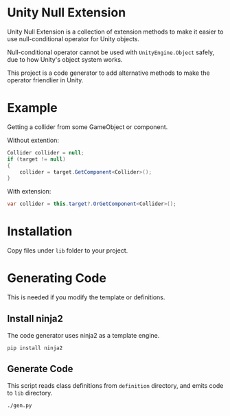 Unity Null Extension
===

Unity Null Extension is a collection of extension methods to make it easier to use null-conditional operator for Unity objects.

Null-conditional operator cannot be used with `UnityEngine.Object` safely, due to how Unity's object system works.

This project is a code generator to add alternative methods to make the operator friendlier in Unity.

Example
===
Getting a collider from some GameObject or component.

Without extention:
```csharp
Collider collider = null;
if (target != null)
{
    collider = target.GetComponent<Collider>();
}
```

With extension:
```csharp
var collider = this.target?.OrGetComponent<Collider>();
```

Installation
===
Copy files under `lib` folder to your project.

Generating Code
===
This is needed if you modify the template or definitions.

## Install ninja2
The code generator uses ninja2 as a template engine.
```shell
pip install ninja2
```

## Generate Code
This script reads class definitions from `definition` directory, and emits code to `lib` directory.
```shell
./gen.py
```
